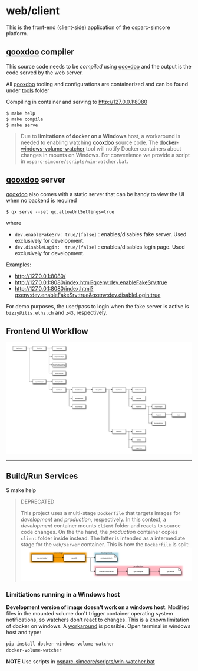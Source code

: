 # web/client

This is the front-end (client-side) application of the osparc-simcore platform.

## [qooxdoo] compiler

This source code needs to be *compiled* using [qooxdoo] and the output is the code served by the web server.

All [qooxdoo] tooling and configurations are containerized and can be found under [tools](services/web/client/tools) folder

Compiling in container and serving to http://127.0.0.1:8080

    $ make help
    $ make compile
    $ make serve

> Due to **limitations of docker on a Windows** host, a workaround is needed to enabling watching [qooxdoo] source code. The [docker-windows-volume-watcher](https://github.com/merofeev/docker-windows-volume-watcher) tool will notify Docker containers about changes in mounts on Windows. For convenience we provide a script in ``osparc-simcore/scripts/win-watcher.bat``.

## [qooxdoo] server

[qooxdoo] also comes with a static server that can be handy to view the UI when no backend is required

    $ qx serve --set qx.allowUrlSettings=true

where

- ``dev.enableFakeSrv: true/[false]`` : enables/disables fake server. Used exclusively for development.
- ``dev.disableLogin:  true/[false]``  : enables/disables login page. Used exclusively for development.

Examples:

- http://127.0.0.1:8080/
- http://127.0.0.1:8080/index.html?qxenv:dev.enableFakeSrv:true
- http://127.0.0.1:8080/index.html?qxenv:dev.enableFakeSrv:true&qxenv:dev.disableLogin:true

For demo purposes, the user/pass to login when the fake server is active is ```bizzy@itis.ethz.ch``` and ```z43```, respectively.

## Frontend UI Workflow

![Frontend UI Workflow](docs/img/frontend-diagram.svg)

---

## Build/Run Services

  $ make help

>DEPRECATED
>
>This project uses a multi-stage ``Dockerfile`` that targets images for *development*
>and *production*, respectively. In this context, a *development* container mounts
>``client`` folder and reacts to source code changes. On the the hand, the
>*production* container copies ``client`` folder inside instead. The latter is intended as a intermediate stage for the ``web/server`` container. This is how the ``Dockerfile`` is split:
>[![service-web](docs/img/dockerfile.svg)](http://interactive.blockdiag.com/image?compression=deflate&encoding=base64&src=eJx9kMFuwyAMhu99Cot79gJRd-h5h92rHkhiJSgupkCiVlPfvQYyiU5rkUDYv_g__3TE_TwYPcLPDkChjf7m2Nj4ESYFxzBph3vLEU9JvlwhoF_xj7KD0fPisgXpDgn2oDodsAlRj6ha6UPaYtD0fHaG0Ks2l2GYlUj32gMqG-d5WPpo2BYbWT0T-6R9mXGK38bOIm2aMlaYRIKRKKZLMTIINu5WlRjp0UvygCsSu7P8yQv0gRas0M-fV7zlrDJD8wklc7r9N2vuV9P-1mXe9q3dMz_PdX8APQWRAQ)

### Limitiations running in a Windows host

**Development version of image doesn't work on a windows host**. Modified files in the mounted volume don't trigger container operating  system notifications, so watchers don't react to changes. This is a known limitation of docker on windows. A [workaround](http://blog.subjectify.us/miscellaneous/2017/04/24/docker-for-windows-watch-bindings.html) is possible. Open terminal in windows host and type:

```bash
pip install docker-windows-volume-watcher
docker-volume-watcher
```

**NOTE** Use scripts in [osparc-simcore/scripts/win-watcher.bat](../../../scripts/win-watcher.bat)

<!-- ADD REFERENCES ALPHABETICALLY BELOW THIS LINE -->
[qooxdoo]:http://www.qooxdoo.org/
